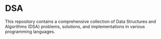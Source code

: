 # DSA
This repository contains a comprehensive collection of Data Structures and Algorithms (DSA) problems, solutions, and implementations in various programming languages.
